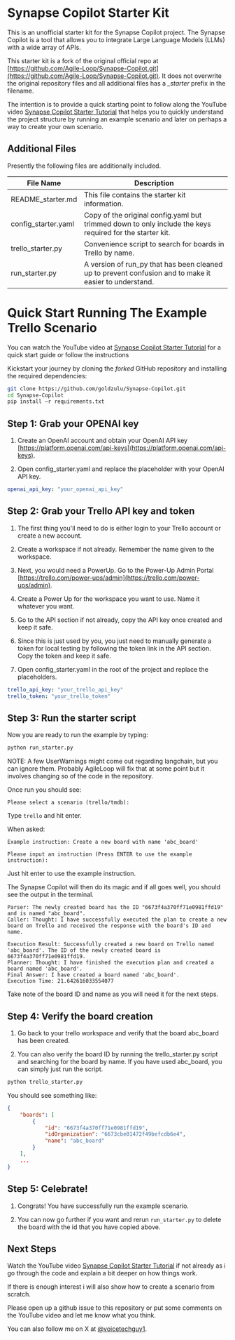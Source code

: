 # **Synapse Copilot Starter Kit**

This is an unofficial starter kit for the Synapse Copilot project. The Synapse Copilot is a tool that allows you to integrate Large Language Models (LLMs) with a wide array of APIs. 

This starter kit is a fork of the original official repo at [https://github.com/Agile-Loop/Synapse-Copilot.git](https://github.com/Agile-Loop/Synapse-Copilot.git). It does not overwrite the original repository files and all additional files has a *_starter* prefix in the filename.

The intention is to provide a quick starting point to follow along the YouTube video [Synapse Copilot Starter Tutorial](https://youtu.be/_ilJAjcGjvM) that helps you to quickly understand the project structure by running an example scenario and later on perhaps a way to create your own scenario.

## **Additional Files**
Presently the following files are additionally included.


| File Name           | Description                                                                                                  |
|---------------------|--------------------------------------------------------------------------------------------------------------|
| README_starter.md   | This file contains the starter kit information.                                                               |
| config_starter.yaml | Copy of the original config.yaml but trimmed down to only include the keys required for the starter kit.    |
| trello_starter.py   | Convenience script to search for boards in Trello by name.                                                    |
| run_starter.py      | A version of run_py that has been cleaned up to prevent confusion and to make it easier to understand.      |

# **Quick Start Running The Example Trello Scenario**

You can watch the YouTube video at [Synapse Copilot Starter Tutorial](https://www.youtube.com/watch?v=3Q6J9Q1Q9ZQ) for a quick start guide or follow the instructions

Kickstart your journey by cloning the *forked* GitHub repository and installing the required dependencies:

```bash
git clone https://github.com/goldzulu/Synapse-Copilot.git
cd Synapse-Copilot
pip install –r requirements.txt
```

## **Step 1: Grab your OPENAI key**

1. Create an OpenAI account and obtain your OpenAI API key [https://platform.openai.com/api-keys](https://platform.openai.com/api-keys).

2. Open config_starter.yaml and replace the placeholder with your OpenAI API key.

```yaml
openai_api_key: "your_openai_api_key"
```

## **Step 2: Grab your Trello API key and token**

1. The first thing you'll need to do is either login to your Trello 
account or create a new account.

2. Create a workspace if not already. Remember the name given to the workspace.

3. Next, you would need a PowerUp. Go to the Power-Up Admin Portal [https://trello.com/power-ups/admin](https://trello.com/power-ups/admin).

4. Create a Power Up for the workspace you want to use. Name it whatever you want.

5. Go to the API section if not already, copy the API key once created and keep it safe.

6. Since this is just used by you, you just need to manually generate a token for local testing by following the token link in the API section. Copy the token and keep it safe.

7. Open config_starter.yaml in the root of the project and replace the placeholders.

```yaml
trello_api_key: "your_trello_api_key"
trello_token: "your_trello_token"
```

## **Step 3: Run the starter script**

Now you are ready to run the example by typing:

```bash
python run_starter.py
```

NOTE: A few UserWarnings might come out regarding langchain, but you can ignore them. Probably AgileLoop will fix that at some point but it involves changing so of the code in the repository.

Once run you should see:

```
Please select a scenario (trello/tmdb):
```

Type ```trello``` and hit enter.

When asked:

```
Example instruction: Create a new board with name 'abc_board'

Please input an instruction (Press ENTER to use the example instruction):
```

Just hit enter to use the example instruction.

The Synapse Copilot will then do its magic and if all goes well, you should see the output in the terminal.

```
Parser: The newly created board has the ID "6673f4a370ff71e0981ffd19" and is named "abc_board".
Caller: Thought: I have successfully executed the plan to create a new board on Trello and received the response with the board's ID and name.

Execution Result: Successfully created a new board on Trello named 'abc_board'. The ID of the newly created board is 6673f4a370ff71e0981ffd19.
Planner: Thought: I have finished the execution plan and created a board named 'abc_board'.
Final Answer: I have created a board named 'abc_board'.
Execution Time: 21.642616033554077
```

Take note of the board ID and name as you will need it for the next steps.

## **Step 4: Verify the board creation**

1. Go back to your trello workspace and verify that the board abc_board has been created.

2. You can also verify the board ID by running the trello_starter.py script and searching for the board by name. If you have used abc_board, you can simply just run the script.

```bash
python trello_starter.py
```

You should see something like:

```json
{
    "boards": [
        {
            "id": "6673f4a370ff71e0981ffd19",
            "idOrganization": "6673cbe01472f49befcdb6e4",
            "name": "abc_board"
        }
    ],
    ...
}
```

## **Step 5: Celebrate!**

1. Congrats! You have successfully run the example scenario.

2. You can now go further if you want and rerun ```run_starter.py``` to delete the board with the id that you have copied above.

## Next Steps

Watch the YouTube video [Synapse Copilot Starter Tutorial](https://youtu.be/_ilJAjcGjvM) if not already as i go through the code and explain a bit deeper on how things work.

If there is enough interest i will also show how to create a scenario from scratch.

Please open up a github issue to this repository or put some comments on the YouTube video and let me know what you think.

You can also follow me on X at [@voicetechguy1](https://x.com/voicetechguy1).